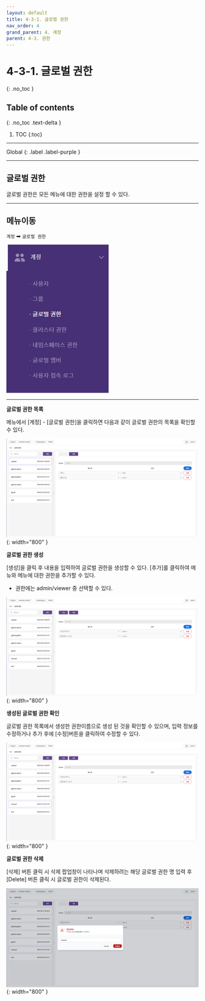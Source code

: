 ```yaml
---
layout: default
title: 4-3-1. 글로벌 권한
nav_order: 4
grand_parent: 4. 계정
parent: 4-3. 권한
---
```


# 4-3-1. 글로벌 권한
{: .no_toc }

## Table of contents
{: .no_toc .text-delta }

1. TOC
{:toc}

---

<div class="code-example" markdown="1">
Global
{: .label .label-purple }
</div>

---

## 글로벌 권한
글로벌 권한은 모든 메뉴에 대한 권한을 설정 할 수 있다.

---

## 메뉴이동
`계정` ➡ `글로벌 권한`

![global.png](/assets/images/auth/global.png)

---

**글로벌 권한 목록**

메뉴에서 [계정] - [글로벌 권한]을 클릭하면 다음과 같이 글로벌 권한의 목록을 확인할 수 있다.

![4_account-auth-global.png](/assets/images/auth/4_account-auth-global.png){: width="800" }

**글로벌 권한 생성**

[생성]을 클릭 후 내용을 입력하여 글로벌 권한을 생성할 수 있다. [추가]를 클릭하여 메뉴와 메뉴에 대한 권한을 추가할 수 있다.

- 권한에는 admin/viewer 중 선택할 수 있다.

![4_account-auth-global-create-success.png](/assets/images/auth/4_account-auth-global-create-success.png){: width="800" }

**생성된 글로벌 권한 확인**

글로벌 권한 목록에서 생성한 권한이름으로 생성 된 것을 확인할 수 있으며, 입력 정보를 수정하거나 추가 후에 [수정]버튼을 클릭하여 수정할 수 있다.

![4_account-auth-global-create-success.png](/assets/images/auth/4_account-auth-global-create-success.png){: width="800" }

**글로벌 권한 삭제**

[삭제] 버튼 클릭 시 삭제 팝업창이 나타나며 삭제하려는 해당 글로벌 권한 명 입력 후 [Delete] 버튼 클릭 시 글로벌 권한이 삭제된다.

![4_account-auth-global-delete-confirm.png](/assets/images/auth/4_account-auth-global-delete-confirm.png){: width="800" }

